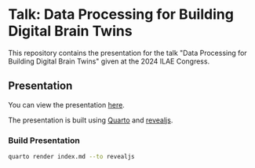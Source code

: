 # Talk: Data Processing for Building Digital Brain Twins

This repository contains the presentation for the talk "Data Processing for Building Digital Brain Twins" given at the 2024 ILAE Congress.


## Presentation
You can view the presentation [here](https://virtual-twin.github.io/Presentation-TVB-Data-Processing/#/title-slide).

The presentation is built using [Quarto](https://quarto.org/) and [revealjs](https://revealjs.com/).

### Build Presentation

```bash
quarto render index.md --to revealjs
```